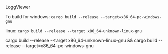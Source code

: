 LoggViewer

To build for windows:
`cargo build --release --target=x86_64-pc-windows-gnu`

linux:
`cargo build --release --target x86_64-unknown-linux-gnu`

cargo build --release --target x86_64-unknown-linux-gnu && cargo build --release --target=x86_64-pc-windows-gnu